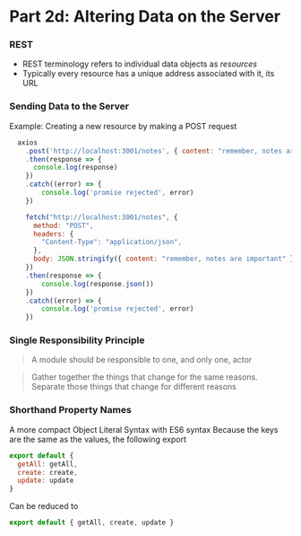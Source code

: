 # Part 2d: Altering Data on the Server

### REST
- REST terminology refers to individual data objects as *resources*
- Typically every resource has a unique address associated with it, its URL

### Sending Data to the Server
Example: Creating a new resource by making a POST request
```javascript
  axios
    .post('http://localhost:3001/notes', { content: "remember, notes are important" })
    .then(response => {
      console.log(response)
    })
    .catch((error) => {
        console.log('promise rejected', error)
    })
```

```javascript
    fetch("http://localhost:3001/notes", {
      method: "POST",
      headers: {
        "Content-Type": "application/json",
      },
      body: JSON.stringify({ content: "remember, notes are important" }),
    })
    .then(response => {
        console.log(response.json())
    })
    .catch((error) => {
        console.log('promise rejected', error)
    })
```

### Single Responsibility Principle
> A module should be responsible to one, and only one, actor

> Gather together the things that change for the same reasons. Separate those things that change for different reasons

### Shorthand Property Names
A more compact Object Literal Syntax with ES6 syntax
Because the keys are the same as the values, the following export
```javascript
export default { 
  getAll: getAll, 
  create: create, 
  update: update 
}
```
Can be reduced to
```javascript
export default { getAll, create, update }
```
